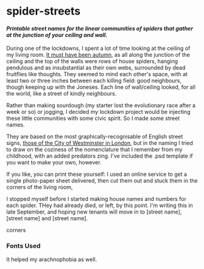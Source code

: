 # spider-streets
#### _Printable street names for the linear communities of spiders that gather at the junction of your ceiling and wall._

During one of the lockdowns, I spent a lot of time looking at the ceiling of my living room. [It must have been autumn](https://metro.co.uk/2022/08/23/sex-crazed-spiders-will-invade-uk-homes-this-autumn-17231453/), as all along the junction of the ceiling and the top of the walls were rows of house spiders, hanging pendulous and as insubstantial as their own webs, surrounded by dead fruitflies like thoughts. They seemed to mind each other's space, with at least two or three inches between each killing field: good neighbours, though keeping up with the Joneses. Each line of wall/ceiling looked, for all the world, like a street of kindly neighbours. 

Rather than making sourdough (my starter lost the evolutionary race after a week or so) or jogging, I decided my lockdown project would be injecting these little communities with some civic spirit. So I made some street names.

They are based on the most graphically-recognisable of English street signs, [those of the City of Westminster in London](https://commons.wikimedia.org/wiki/Category:Street_signs_in_the_City_of_Westminster), but in the naming I tried to draw on the coziness of the nomenclature that I remember from my childhood, with an added predators zing. I've included the .psd template if you want to make your own, however. 

If you like, you can print these yourself: I used an online service to get a single photo-paper sheet delivered, then cut them out and stuck them in the corners of the living room, 

I stopped myself before I started making house names and numbers for each spider. THey had already died, or left, by this point. I'm writing this in late September, and hoping new tenants will move in to [street name], [street name] and [street name].


corners 

### Fonts Used



It helped my arachnophobia as well. 
